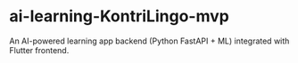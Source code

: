 # ai-learning-KontriLingo-mvp
An AI-powered learning app backend (Python FastAPI + ML) integrated with Flutter frontend.
